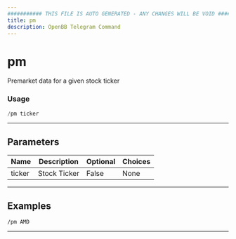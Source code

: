 ```yaml
---
########### THIS FILE IS AUTO GENERATED - ANY CHANGES WILL BE VOID ###########
title: pm
description: OpenBB Telegram Command
---
```


# pm

Premarket data for a given stock ticker

### Usage

```python wordwrap
/pm ticker
```

---

## Parameters

| Name | Description | Optional | Choices |
| ---- | ----------- | -------- | ------- |
| ticker | Stock Ticker | False | None |


---

## Examples

```
/pm AMD
```

---
